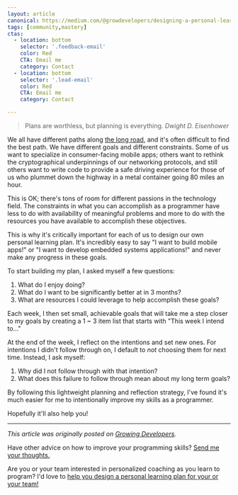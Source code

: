 ```yaml
---
layout: article
canonical: https://medium.com/@growdevelopers/designing-a-personal-learning-plan-3755e953e85e
tags: [community,mastery]
ctas:
  - location: bottom
    selector: '.feedback-email'
    color: Red
    CTA: Email me
    category: Contact
  - location: bottom
    selector: '.lead-email'
    color: Red
    CTA: Email me
    category: Contact

---
```

> Plans are worthless, but planning is everything.
> <cite>Dwight D. Eisenhower</cite>

We all have different paths along [the long
road](http://chimera.labs.oreilly.com/books/1234000001813/ch03.html), and it's
often difficult to find the best path. We have different goals and different
constraints. Some of us want to specialize in consumer-facing mobile apps;
others want to rethink the cryptographical underpinnings of our networking
protocols, and still others want to write code to provide a safe driving
experience for those of us who plummet down the highway in a metal container
going 80 miles an hour.

This is OK; there's tons of room for different passions in the technology
field. The constraints in what you can accomplish as a programmer have less to
do with availability of meaningful problems and more to do with the resources
you have available to accomplish these objectives.

This is why it's critically important for each of us to design our own personal
learning plan. It's incredibly easy to say "I want to build mobile apps!" or "I
want to develop embedded systems applications!" and never make any progress in
these goals.

To start building my plan, I asked myself a few questions:

1. What do I enjoy doing?
2. What do I want to be significantly better at in 3 months?
3. What are resources I could leverage to help accomplish these goals?

Each week, I then set small, achievable goals that will take me a step closer
to my goals by creating a 1 ~ 3 item list that starts with "This week I intend
to..."

At the end of the week, I reflect on the intentions and set new ones. For
intentions I didn't follow through on, I default to *not* choosing them for
next time. Instead, I ask myself:

1. Why did I not follow through with that intention?
2. What does this failure to follow through mean about my long term goals?

By following this lightweight planning and reflection strategy, I've found it's
much easier for me to intentionally improve my skills as a programmer.

Hopefully it'll also help you!

* * *

*This article was originally posted on [Growing
Developers](https://medium.com/@growdevelopers/designing-a-personal-learning-plan-3755e953e85e).*

Have other advice on how to improve your programming skills? <a
class="feedback-email" href="mailto: zee@wecohere.com">Send me your
thoughts.</a>

Are you or your team interested in personalized coaching as you learn to
program?  I'd love to <a class="lead-email" href="mailto: zee@wecohere.com">help
you design a personal learning plan for your or your team!</a>
